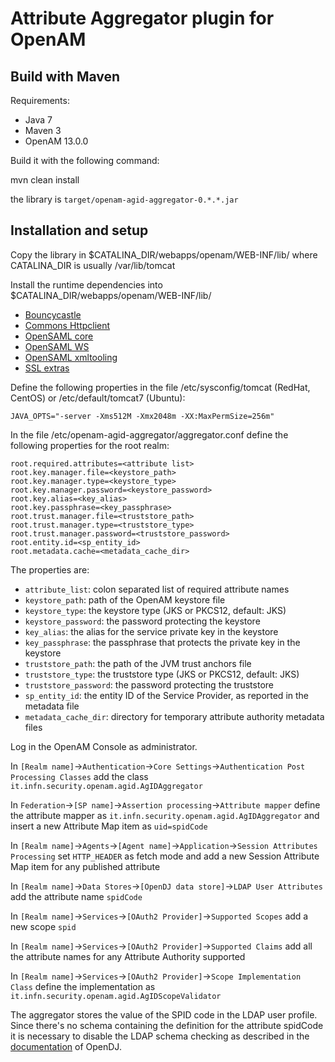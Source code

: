 # Attribute Aggregator plugin for OpenAM

## Build with Maven

Requirements:

- Java 7
- Maven 3
- OpenAM 13.0.0

Build it with the following command:

  mvn clean install
  
the library is `target/openam-agid-aggregator-0.*.*.jar`

## Installation and setup

Copy the library in $CATALINA_DIR/webapps/openam/WEB-INF/lib/
where CATALINA_DIR is usually /var/lib/tomcat

Install the runtime dependencies into $CATALINA_DIR/webapps/openam/WEB-INF/lib/
- [Bouncycastle](http://search.maven.org/remotecontent?filepath=org/bouncycastle/bcprov-jdk15on/1.51/bcprov-jdk15on-1.51.jar)
- [Commons Httpclient](http://search.maven.org/remotecontent?filepath=commons-httpclient/commons-httpclient/3.1/commons-httpclient-3.1.jar)
- [OpenSAML core](http://search.maven.org/remotecontent?filepath=org/opensaml/opensaml/2.6.4/opensaml-2.6.4.jar)
- [OpenSAML WS](http://search.maven.org/remotecontent?filepath=org/opensaml/openws/1.5.4/openws-1.5.4.jar)
- [OpenSAML xmltooling](http://search.maven.org/remotecontent?filepath=org/opensaml/xmltooling/1.4.4/xmltooling-1.4.4.jar)
- [SSL extras](http://search.maven.org/remotecontent?filepath=ca/juliusdavies/not-yet-commons-ssl/0.3.9/not-yet-commons-ssl-0.3.9.jar)

Define the following properties in the file /etc/sysconfig/tomcat (RedHat, CentOS) or /etc/default/tomcat7 (Ubuntu):
```
JAVA_OPTS="-server -Xms512M -Xmx2048m -XX:MaxPermSize=256m"
```

In the file /etc/openam-agid-aggregator/aggregator.conf define the following properties for the root realm:
```
root.required.attributes=<attribute list>
root.key.manager.file=<keystore_path>
root.key.manager.type=<keystore_type>
root.key.manager.password=<keystore_password>
root.key.alias=<key_alias>
root.key.passphrase=<key_passphrase>
root.trust.manager.file=<truststore_path>
root.trust.manager.type=<truststore_type>
root.trust.manager.password=<truststore_password>
root.entity.id=<sp_entity_id>
root.metadata.cache=<metadata_cache_dir>
```

The properties are:
- `attribute_list`: colon separated list of required attribute names
- `keystore_path`: path of the OpenAM keystore file
- `keystore_type`: the keystore type (JKS or PKCS12, default: JKS)
- `keystore_password`: the password protecting the keystore
- `key_alias`: the alias for the service private key in the keystore
- `key_passphrase`: the passphrase that protects the private key in the keystore
- `truststore_path`: the path of the JVM trust anchors file
- `truststore_type`: the truststore type (JKS or PKCS12, default: JKS)
- `truststore_password`: the password protecting the truststore
- `sp_entity_id`: the entity ID of the Service Provider, as reported in the metadata file
- `metadata_cache_dir`: directory for temporary attribute authority metadata files


Log in the OpenAM Console as administrator.

In `[Realm name]`->`Authentication`->`Core Settings`->`Authentication Post Processing Classes` add the class `it.infn.security.openam.agid.AgIDAggregator`

In `Federation`->`[SP name]`->`Assertion processing`->`Attribute mapper` define the attribute mapper as `it.infn.security.openam.agid.AgIDAggregator` and insert a new Attribute Map item as `uid=spidCode`

In `[Realm name]`->`Agents`->`[Agent name]`->`Application`->`Session Attributes Processing` set `HTTP_HEADER` as fetch mode and add a new Session Attribute Map item for any published attribute

In `[Realm name]`->`Data Stores`->`[OpenDJ data store]`->`LDAP User Attributes` add the attribute name `spidCode`

In `[Realm name]`->`Services`->`[OAuth2 Provider]`->`Supported Scopes` add a new scope `spid`

In `[Realm name]`->`Services`->`[OAuth2 Provider]`->`Supported Claims` add all the attribute names for any Attribute Authority supported

In `[Realm name]`->`Services`->`[OAuth2 Provider]`->`Scope Implementation Class` define the implementation as `it.infn.security.openam.agid.AgIDScopeValidator`

The aggregator stores the value of the SPID code in the LDAP user profile.
Since there's no schema containing the definition for the attribute spidCode it is necessary to disable the LDAP schema checking as described 
in the [documentation](https://backstage.forgerock.com/docs/opendj/3/admin-guide/chap-schema#schema-legacy-support) of OpenDJ.


